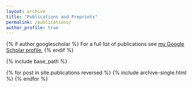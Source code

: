 ```yaml
---
layout: archive
title: "Publications and Preprints"
permalink: /publications/
author_profile: true
---
```


{% if author.googlescholar %}
  For a full list of publications see <u><a href="{{author.googlescholar}}">my Google Scholar profile</a>.</u>
{% endif %}

{% include base_path %}

{% for post in site.publications reversed %}
  {% include archive-single.html %}
{% endfor %}
